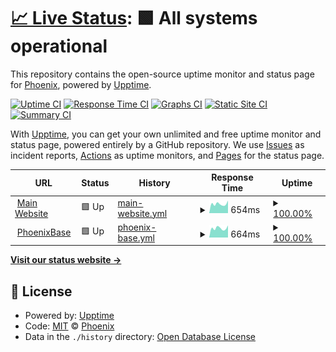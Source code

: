 # [📈 Live Status](https://Phoenix-VTC.github.io/status-page): <!--live status--> **🟩 All systems operational**

This repository contains the open-source uptime monitor and status page for [Phoenix](https://phoenixvtc.com), powered by [Upptime](https://github.com/upptime/upptime).

[![Uptime CI](https://github.com/Phoenix-VTC/status-page/workflows/Uptime%20CI/badge.svg)](https://github.com/Phoenix-VTC/status-page/actions?query=workflow%3A%22Uptime+CI%22)
[![Response Time CI](https://github.com/Phoenix-VTC/status-page/workflows/Response%20Time%20CI/badge.svg)](https://github.com/Phoenix-VTC/status-page/actions?query=workflow%3A%22Response+Time+CI%22)
[![Graphs CI](https://github.com/Phoenix-VTC/status-page/workflows/Graphs%20CI/badge.svg)](https://github.com/Phoenix-VTC/status-page/actions?query=workflow%3A%22Graphs+CI%22)
[![Static Site CI](https://github.com/Phoenix-VTC/status-page/workflows/Static%20Site%20CI/badge.svg)](https://github.com/Phoenix-VTC/status-page/actions?query=workflow%3A%22Static+Site+CI%22)
[![Summary CI](https://github.com/Phoenix-VTC/status-page/workflows/Summary%20CI/badge.svg)](https://github.com/Phoenix-VTC/status-page/actions?query=workflow%3A%22Summary+CI%22)

With [Upptime](https://upptime.js.org), you can get your own unlimited and free uptime monitor and status page, powered entirely by a GitHub repository. We use [Issues](https://github.com/Phoenix-VTC/status-page/issues) as incident reports, [Actions](https://github.com/Phoenix-VTC/status-page/actions) as uptime monitors, and [Pages](https://Phoenix-VTC.github.io/status-page) for the status page.

<!--start: status pages-->
<!-- This summary is generated by Upptime (https://github.com/upptime/upptime) -->
<!-- Do not edit this manually, your changes will be overwritten -->
<!-- prettier-ignore -->
| URL | Status | History | Response Time | Uptime |
| --- | ------ | ------- | ------------- | ------ |
| <img alt="" src="https://base.phoenixvtc.com/favicon.ico" height="13"> [Main Website](https://phoenixvtc.com) | 🟩 Up | [main-website.yml](https://github.com/Phoenix-VTC/status-page/commits/HEAD/history/main-website.yml) | <details><summary><img alt="Response time graph" src="./graphs/main-website/response-time-week.png" height="20"> 654ms</summary><br><a href="https://status.phoenixvtc.com/history/main-website"><img alt="Response time 622" src="https://img.shields.io/endpoint?url=https%3A%2F%2Fraw.githubusercontent.com%2FPhoenix-VTC%2Fstatus-page%2FHEAD%2Fapi%2Fmain-website%2Fresponse-time.json"></a><br><a href="https://status.phoenixvtc.com/history/main-website"><img alt="24-hour response time 886" src="https://img.shields.io/endpoint?url=https%3A%2F%2Fraw.githubusercontent.com%2FPhoenix-VTC%2Fstatus-page%2FHEAD%2Fapi%2Fmain-website%2Fresponse-time-day.json"></a><br><a href="https://status.phoenixvtc.com/history/main-website"><img alt="7-day response time 654" src="https://img.shields.io/endpoint?url=https%3A%2F%2Fraw.githubusercontent.com%2FPhoenix-VTC%2Fstatus-page%2FHEAD%2Fapi%2Fmain-website%2Fresponse-time-week.json"></a><br><a href="https://status.phoenixvtc.com/history/main-website"><img alt="30-day response time 631" src="https://img.shields.io/endpoint?url=https%3A%2F%2Fraw.githubusercontent.com%2FPhoenix-VTC%2Fstatus-page%2FHEAD%2Fapi%2Fmain-website%2Fresponse-time-month.json"></a><br><a href="https://status.phoenixvtc.com/history/main-website"><img alt="1-year response time 622" src="https://img.shields.io/endpoint?url=https%3A%2F%2Fraw.githubusercontent.com%2FPhoenix-VTC%2Fstatus-page%2FHEAD%2Fapi%2Fmain-website%2Fresponse-time-year.json"></a></details> | <details><summary><a href="https://status.phoenixvtc.com/history/main-website">100.00%</a></summary><a href="https://status.phoenixvtc.com/history/main-website"><img alt="All-time uptime 100.00%" src="https://img.shields.io/endpoint?url=https%3A%2F%2Fraw.githubusercontent.com%2FPhoenix-VTC%2Fstatus-page%2FHEAD%2Fapi%2Fmain-website%2Fuptime.json"></a><br><a href="https://status.phoenixvtc.com/history/main-website"><img alt="24-hour uptime 100.00%" src="https://img.shields.io/endpoint?url=https%3A%2F%2Fraw.githubusercontent.com%2FPhoenix-VTC%2Fstatus-page%2FHEAD%2Fapi%2Fmain-website%2Fuptime-day.json"></a><br><a href="https://status.phoenixvtc.com/history/main-website"><img alt="7-day uptime 100.00%" src="https://img.shields.io/endpoint?url=https%3A%2F%2Fraw.githubusercontent.com%2FPhoenix-VTC%2Fstatus-page%2FHEAD%2Fapi%2Fmain-website%2Fuptime-week.json"></a><br><a href="https://status.phoenixvtc.com/history/main-website"><img alt="30-day uptime 100.00%" src="https://img.shields.io/endpoint?url=https%3A%2F%2Fraw.githubusercontent.com%2FPhoenix-VTC%2Fstatus-page%2FHEAD%2Fapi%2Fmain-website%2Fuptime-month.json"></a><br><a href="https://status.phoenixvtc.com/history/main-website"><img alt="1-year uptime 100.00%" src="https://img.shields.io/endpoint?url=https%3A%2F%2Fraw.githubusercontent.com%2FPhoenix-VTC%2Fstatus-page%2FHEAD%2Fapi%2Fmain-website%2Fuptime-year.json"></a></details>
| <img alt="" src="https://base.phoenixvtc.com/favicon.ico" height="13"> [PhoenixBase](https://base.phoenixvtc.com) | 🟩 Up | [phoenix-base.yml](https://github.com/Phoenix-VTC/status-page/commits/HEAD/history/phoenix-base.yml) | <details><summary><img alt="Response time graph" src="./graphs/phoenix-base/response-time-week.png" height="20"> 664ms</summary><br><a href="https://status.phoenixvtc.com/history/phoenix-base"><img alt="Response time 624" src="https://img.shields.io/endpoint?url=https%3A%2F%2Fraw.githubusercontent.com%2FPhoenix-VTC%2Fstatus-page%2FHEAD%2Fapi%2Fphoenix-base%2Fresponse-time.json"></a><br><a href="https://status.phoenixvtc.com/history/phoenix-base"><img alt="24-hour response time 855" src="https://img.shields.io/endpoint?url=https%3A%2F%2Fraw.githubusercontent.com%2FPhoenix-VTC%2Fstatus-page%2FHEAD%2Fapi%2Fphoenix-base%2Fresponse-time-day.json"></a><br><a href="https://status.phoenixvtc.com/history/phoenix-base"><img alt="7-day response time 664" src="https://img.shields.io/endpoint?url=https%3A%2F%2Fraw.githubusercontent.com%2FPhoenix-VTC%2Fstatus-page%2FHEAD%2Fapi%2Fphoenix-base%2Fresponse-time-week.json"></a><br><a href="https://status.phoenixvtc.com/history/phoenix-base"><img alt="30-day response time 764" src="https://img.shields.io/endpoint?url=https%3A%2F%2Fraw.githubusercontent.com%2FPhoenix-VTC%2Fstatus-page%2FHEAD%2Fapi%2Fphoenix-base%2Fresponse-time-month.json"></a><br><a href="https://status.phoenixvtc.com/history/phoenix-base"><img alt="1-year response time 624" src="https://img.shields.io/endpoint?url=https%3A%2F%2Fraw.githubusercontent.com%2FPhoenix-VTC%2Fstatus-page%2FHEAD%2Fapi%2Fphoenix-base%2Fresponse-time-year.json"></a></details> | <details><summary><a href="https://status.phoenixvtc.com/history/phoenix-base">100.00%</a></summary><a href="https://status.phoenixvtc.com/history/phoenix-base"><img alt="All-time uptime 99.99%" src="https://img.shields.io/endpoint?url=https%3A%2F%2Fraw.githubusercontent.com%2FPhoenix-VTC%2Fstatus-page%2FHEAD%2Fapi%2Fphoenix-base%2Fuptime.json"></a><br><a href="https://status.phoenixvtc.com/history/phoenix-base"><img alt="24-hour uptime 100.00%" src="https://img.shields.io/endpoint?url=https%3A%2F%2Fraw.githubusercontent.com%2FPhoenix-VTC%2Fstatus-page%2FHEAD%2Fapi%2Fphoenix-base%2Fuptime-day.json"></a><br><a href="https://status.phoenixvtc.com/history/phoenix-base"><img alt="7-day uptime 100.00%" src="https://img.shields.io/endpoint?url=https%3A%2F%2Fraw.githubusercontent.com%2FPhoenix-VTC%2Fstatus-page%2FHEAD%2Fapi%2Fphoenix-base%2Fuptime-week.json"></a><br><a href="https://status.phoenixvtc.com/history/phoenix-base"><img alt="30-day uptime 100.00%" src="https://img.shields.io/endpoint?url=https%3A%2F%2Fraw.githubusercontent.com%2FPhoenix-VTC%2Fstatus-page%2FHEAD%2Fapi%2Fphoenix-base%2Fuptime-month.json"></a><br><a href="https://status.phoenixvtc.com/history/phoenix-base"><img alt="1-year uptime 99.99%" src="https://img.shields.io/endpoint?url=https%3A%2F%2Fraw.githubusercontent.com%2FPhoenix-VTC%2Fstatus-page%2FHEAD%2Fapi%2Fphoenix-base%2Fuptime-year.json"></a></details>

<!--end: status pages-->

[**Visit our status website →**](https://Phoenix-VTC.github.io/status-page)

## 📄 License

- Powered by: [Upptime](https://github.com/upptime/upptime)
- Code: [MIT](./LICENSE) © [Phoenix](https://phoenixvtc.com)
- Data in the `./history` directory: [Open Database License](https://opendatacommons.org/licenses/odbl/1-0/)
